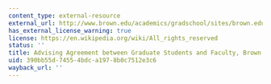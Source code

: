 ```yaml
---
content_type: external-resource
external_url: http://www.brown.edu/academics/gradschool/sites/brown.edu.academics.gradschool/files/uploads/Advising%20Agreement.docx
has_external_license_warning: true
license: https://en.wikipedia.org/wiki/All_rights_reserved
status: ''
title: Advising Agreement between Graduate Students and Faculty, Brown University
uid: 390bb55d-7455-4bdc-a197-8b0c7512e3c6
wayback_url: ''
---
```


